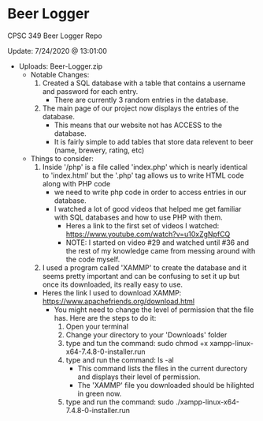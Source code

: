 # Beer Logger
 CPSC 349 Beer Logger Repo

Update: 7/24/2020 @ 13:01:00
- Uploads: Beer-Logger.zip
  - Notable Changes: 
    1. Created a SQL database with a table that contains a username and password for each entry. 
       - There are currently 3 random entries in the database. 
    2. The main page of our project now displays the entries of the database. 
       - This means that our website not has ACCESS to the database. 
       - It is fairly simple to add tables that store data relevent to beer (name, brewery, rating, etc) 
  - Things to consider:
    1. Inside '/php' is a file called 'index.php' which is nearly identical to 'index.html' but the '.php' tag allows us to write HTML code along with PHP code 
       - we need to write php code in order to access entries in our database. 
       - I watched a lot of good videos that helped me get familiar with SQL databases and how to use PHP with them. 
           * Heres a link to the first set of videos I watched: https://www.youtube.com/watch?v=u10xZgNpfCQ
           * NOTE: I started on video #29 and watched until #36 and the rest of my knowledge came from messing around with the code myself. 
    2. I used a program called 'XAMMP' to create the database and it seems pretty important and can be confusing to set it up but once its downloaded, its really easy to use.
      - Heres the link I used to download XAMMP: https://www.apachefriends.org/download.html
        - You might need to change the level of permission that the file has.
           Here are the steps to do it: 
             1. Open your terminal
             2. Change your directory to your 'Downloads' folder
             3. type and tun the command: sudo chmod +x xampp-linux-x64-7.4.8-0-installer.run
             4. type and run the command: ls -al
                  * This command lists the files in the current durectory and displays their level of permission. 
                  * The 'XAMMP' file you downloaded should be hilighted in green now.
             5. type and run the command: sudo ./xampp-linux-x64-7.4.8-0-installer.run
             
